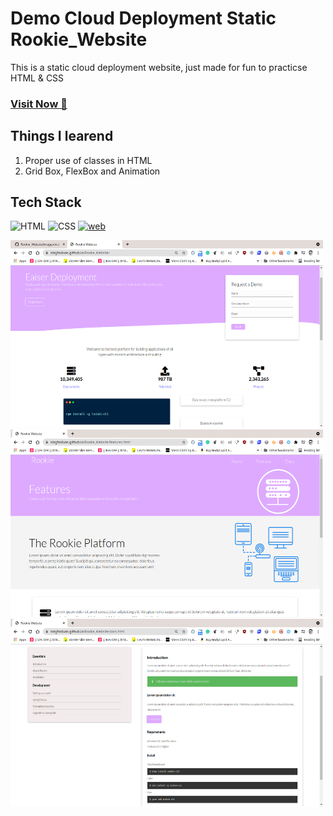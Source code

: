 # Demo Cloud Deployment Static Rookie_Website
This is a static cloud deployment website, just made for fun to practicse HTML & CSS

### <a href="https://singhsduos.github.io/Rookie_Website/" target="_blank">**Visit Now 🚀**</a>

## Things I learend
1. Proper use of classes in HTML
2. Grid Box, FlexBox and Animation

## Tech Stack
![HTML](https://img.shields.io/badge/html5%20-%23E34F26.svg?&style=for-the-badge&logo=html5&logoColor=white)
![CSS](https://img.shields.io/badge/css3%20-%231572B6.svg?&style=for-the-badge&logo=css3&logoColor=white)
[![web](https://img.shields.io/badge/Netlify-00C7B7?style=for-the-badge&logo=netlify&logoColor=white)](https://singhsduos.github.io/rookie_website/)

<img src="https://raw.githubusercontent.com/singhsduos/Rookie_Website/main/images/web-img/Screenshot_20210824_015349.png" height=300 width=500/>   <img src="https://raw.githubusercontent.com/singhsduos/Rookie_Website/main/images/web-img/Screenshot_20210824_015421.png" height=300 width=500/>
<img src="https://raw.githubusercontent.com/singhsduos/Rookie_Website/main/images/web-img/Screenshot_20210824_015543.png" height=300 width=500/>
